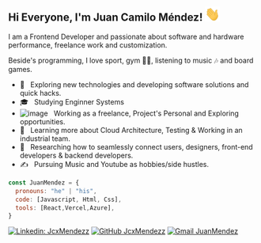
<h2> Hi Everyone, I'm Juan Camilo Méndez! <img src="https://raw.githubusercontent.com/ABSphreak/ABSphreak/master/gifs/Hi.gif" width="30px"></h2>

I am a Frontend Developer and passionate about software and hardware performance, freelance work and customization.   

Beside's programming, I love sport, gym ⛹🏼, listening to music 🎶 and board games.
- 🤔 &nbsp; Exploring new technologies and developing software solutions and quick hacks.
- 🎓 &nbsp; Studying Enginner Systems 
- ![image](https://github.com/JcxMendezz/JcxMendezz/assets/93446060/4fefbbc5-b971-4d51-80f3-5d92a260188f)
 &nbsp; Working as a freelance, Project's Personal and Exploring opportunities.
- 🌱 &nbsp; Learning more about Cloud Architecture, Testing & Working in an industrial team.
- 💫 &nbsp; Researching how to seamlessly connect users, designers, front-end developers & backend developers.
- ✍️ &nbsp; Pursuing Music and Youtube as hobbies/side hustles.

```javascript
const JuanMendez = {
  pronouns: "he" | "his",
  code: [Javascript, Html, Css],
  tools: [React,Vercel,Azure],
}
```

[![Linkedin: JcxMendezz](https://img.shields.io/badge/-JcxMendezz-blue?style=flatsquare&logo=Linkedin&logoColor=white&link=https://github.com/JcxMendezz)](www.linkedin.com/in/jcxmendezz)
[![GitHub JcxMendezz](https://img.shields.io/github/followers/JcxMendezz?label=follow&style=social)](https://github.com/JcxMendezz)
[![Gmail JuanMendez](https://img.shields.io/badge/Gmail-juanmendez17t@gmail.com-success)](mailto:alberthernandezdev@gmail.com)
